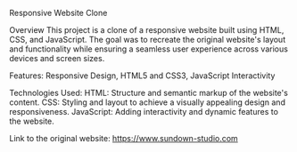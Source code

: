 Responsive Website Clone

Overview
This project is a clone of a responsive website built using HTML, CSS, and JavaScript. The goal was to recreate the original website's layout and functionality while ensuring a seamless user experience across various devices and screen sizes.

Features:
Responsive Design,
HTML5 and CSS3,
JavaScript Interactivity

Technologies Used:
HTML: Structure and semantic markup of the website's content.
CSS: Styling and layout to achieve a visually appealing design and responsiveness.
JavaScript: Adding interactivity and dynamic features to the website.

Link to the original website: https://www.sundown-studio.com
